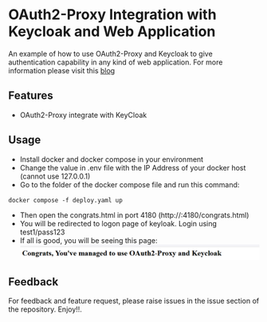 
# OAuth2-Proxy Integration with Keycloak and Web Application

An example of how to use OAuth2-Proxy and Keycloak to give authentication capability in any kind of web application. For more information please visit this [blog](https://medium.com/@mrizkysatrio/adding-oauth2-authentication-in-any-web-application-using-oauth2-proxy-and-keycloak-e7887e1d918b)

## Features
- OAuth2-Proxy integrate with KeyCloak


## Usage
- Install docker and docker compose in your environment
- Change the <keycloakIP> value in .env file with the IP Address of your docker host (cannot use 127.0.0.1)
- Go to the folder of the docker compose file and run this command:

```shell
docker compose -f deploy.yaml up
```

- Then open the congrats.html in port 4180 (http://<YOUR HOST IP>:4180/congrats.html)
- You will be redirected to logon page of keyloak. Login using test1/pass123
- If all is good, you will be seeing this page:
![Success Page](./images/congrats.png)

## Feedback
For feedback and feature request, please raise issues in the issue section of the repository. Enjoy!!.